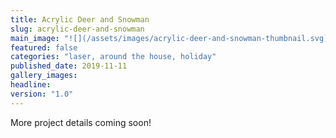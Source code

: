 ```yaml
---
title: Acrylic Deer and Snowman
slug: acrylic-deer-and-snowman
main_image: "![](/assets/images/acrylic-deer-and-snowman-thumbnail.svg)"
featured: false
categories: "laser, around the house, holiday"
published_date: 2019-11-11
gallery_images: 
headline: 
version: "1.0"
---
```


More project details coming soon!